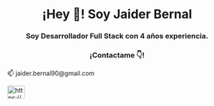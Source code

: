 <h1 align="center">¡Hey 👋! Soy Jaider Bernal</h1>
<h3 align="center">Soy Desarrollador Full Stack con 4 años experiencia.</h3>

<h3 align="center">¡Contactame 👇!</h3>
<p align="conter">📫 jaider.bernal90@gmail.com</p>
<p align="left">
  <a href="https://www.linkedin.com/in/jaider-bernal" target="blank"><img align="center" src="https://raw.githubusercontent.com/rahuldkjain/github-profile-readme-generator/master/src/images/icons/Social/linked-in-alt.svg" alt="https://www.linkedin.com/in/jjaider-alejandro-bernal-camacho-48204719a" height="30" width="40" /></a>
</p>
